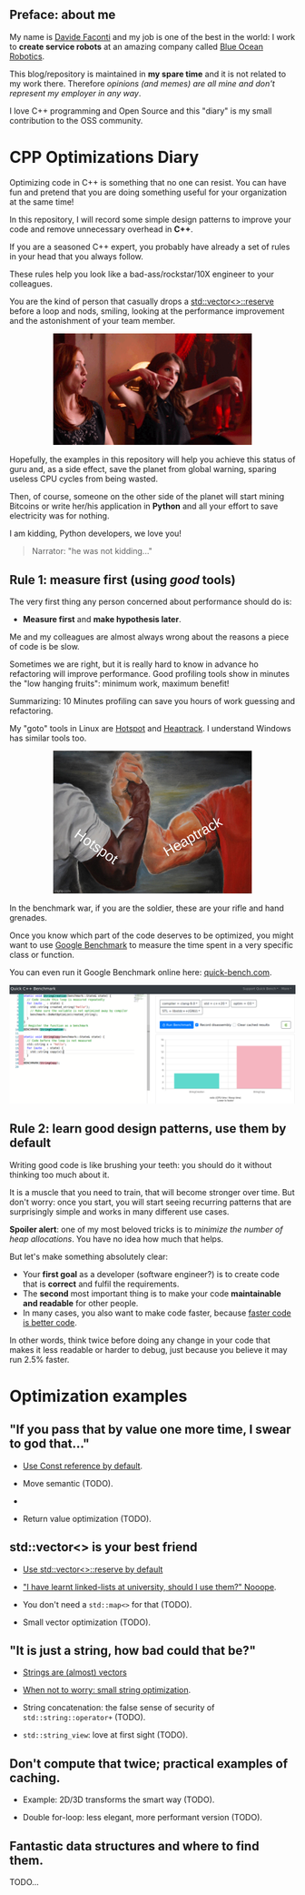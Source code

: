 ## Preface: about me

 My name is [Davide Faconti](https://twitter.com/facontidavide) and my job is one of the best in the world: I work to **create service robots** at an amazing company called [Blue Ocean Robotics](https://www.blue-ocean-robotics.com/).
  
This blog/repository is maintained in **my spare time** and it is not  related to my work there. Therefore *opinions (and memes) are all mine and don't represent my employer in any way*.

I love C++ programming and Open Source and this "diary" is my small contribution to the OSS community.

# CPP Optimizations Diary

Optimizing code in C++ is something that no one can resist. You can have fun
and pretend  that you are doing something useful for your organization at the same time!

In this repository, I will record some simple design patterns to improve your code 
and remove unnecessary overhead in **C++**.

If you are a seasoned C++ expert, you probably have already a set of rules in your head
that you always follow.

These rules help you look like a bad-ass/rockstar/10X engineer to your colleagues.

You are the kind of person that casually drops a [std::vector<>::reserve](vectors_everywhere/reserve) before a loop and
nods, smiling, looking at the performance improvement and the astonishment of your team member.

<p align="center"><img src="images/boom.gif" width="350"></p>


Hopefully, the examples in this repository will help you achieve this status of guru
and, as a side effect, save the planet from global warning, sparing useless CPU
cycles from being wasted.

Then, of course, someone on the other side of the planet will start mining Bitcoins or write her/his 
application in **Python** and all your effort to save electricity was for nothing.

I am kidding, Python developers, we love you!

> Narrator: "he was not kidding..."

## Rule 1: measure first (using _good_ tools)

The very first thing any person concerned about performance should do is:
 
- **Measure first** and **make hypothesis later**.

Me and my colleagues are almost always wrong about the reasons a piece of code is
be slow. 

Sometimes we are right, but it is really hard to know in advance ho refactoring will
improve performance. Good profiling tools show in minutes the "low hanging fruits": minimum work, maximum benefit!

Summarizing: 10 Minutes profiling can save you hours of work guessing and refactoring.

My "goto" tools in Linux are [Hotspot](https://github.com/KDAB/hotspot) and 
[Heaptrack](https://github.com/KDE/heaptrack). I understand Windows has similar
tools too.

<p align="center"><img src="images/hotspot_heaptrack.jpg" width="350"></p>

In the benchmark war, if you are the soldier, these are your rifle and hand grenades.

Once you know which part of the code deserves to be optimized, you might want to use
[Google Benchmark](https://github.com/google/benchmark) to measure the time spent in a very specific
class or function.

You can even run it Google Benchmark online here: [quick-bench.com](http://quick-bench.com/G7B2w0xPUWgOVvuzI7unES6cU4w).

![quick-bench](images/quick-bench.png)

## Rule 2: learn good design patterns, use them by default

Writing good code is like brushing your teeth: you should do it without thinking too much about it.

It is a muscle that you need to train, that will become stronger over time. But don't worry:
once you start, you will start seeing recurring patterns that 
are surprisingly simple and works in many different use cases.

**Spoiler alert**: one of my most beloved tricks is to _minimize the number of heap allocations_.
You have no idea how much that helps.

But let's make something absolutely clear: 

- Your **first goal** as a developer (software engineer?) is to create code that is **correct** and fulfil the requirements.
- The **second** most important thing is to make your code **maintainable and readable** for other people.
- In many cases, you also want to make code faster, because [faster code is better code](https://craigmod.com/essays/fast_software/).

In other words, think twice before doing any change in your code that makes it less readable or harder to debug,
just because you believe it may run 2.5% faster.

# Optimization examples

## "If you pass that by value one more time, I swear to god that..."


- [Use Const reference by default](basics/prefer_references).

- Move semantic (TODO).
- 
- Return value optimization (TODO).


## std::vector<> is your best friend


- [Use std::vector<>::reserve by default](vectors_everywhere/reserve)

- ["I have learnt linked-lists at university, should I use them?" Nooope](vectors_everywhere/no_std_list).

- You don't need a `std::map<>` for that (TODO).

- Small vector optimization (TODO).


## "It is just a string, how bad could that be?"

- [Strings are (almost) vectors](./just_a_string/strings_are_vectors)

- [When not to worry: small string optimization](./just_a_string/small_strings).

- String concatenation: the false sense of security of `std::string::operator+` (TODO).

- `std::string_view`: love at first sight (TODO).

## Don't compute that twice; practical examples of caching.

- Example: 2D/3D transforms the smart way (TODO).

- Double for-loop: less elegant, more performant version (TODO).

## Fantastic data structures and where to find them.

TODO...



